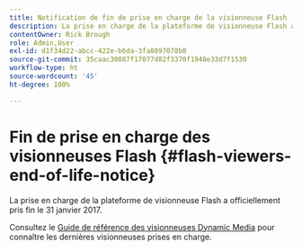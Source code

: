 ```yaml
---
title: Notification de fin de prise en charge de la visionneuse Flash
description: La prise en charge de la plateforme de visionneuse Flash a officiellement pris fin le 31 janvier 2017.
contentOwner: Rick Brough
role: Admin,User
exl-id: d1f34d22-abcc-422e-b6da-3fa8097078b0
source-git-commit: 35caac30887f17077d82f3370f1948e33d7f1530
workflow-type: ht
source-wordcount: '45'
ht-degree: 100%

---
```


# Fin de prise en charge des visionneuses Flash {#flash-viewers-end-of-life-notice}

La prise en charge de la plateforme de visionneuse Flash a officiellement pris fin le 31 janvier 2017.

Consultez le [Guide de référence des visionneuses Dynamic Media](https://experienceleague.adobe.com/docs/dynamic-media-developer-resources.html?lang=fr) pour connaître les dernières visionneuses prises en charge.
